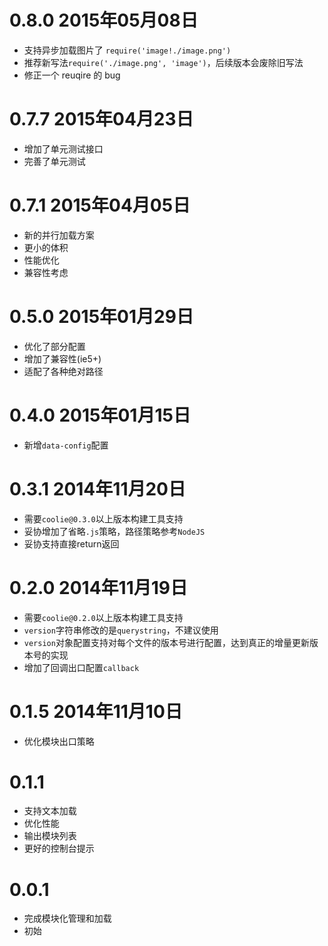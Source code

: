 # 0.8.0 2015年05月08日
- 支持异步加载图片了 `require('image!./image.png')`
- 推荐新写法`require('./image.png', 'image')`，后续版本会废除旧写法
- 修正一个 reuqire 的 bug


# 0.7.7 2015年04月23日
- 增加了单元测试接口
- 完善了单元测试


# 0.7.1 2015年04月05日
- 新的并行加载方案
- 更小的体积
- 性能优化
- 兼容性考虑

# 0.5.0 2015年01月29日
- 优化了部分配置
- 增加了兼容性(ie5+)
- 适配了各种绝对路径


# 0.4.0 2015年01月15日
- 新增`data-config`配置


# 0.3.1 2014年11月20日
- 需要`coolie@0.3.0`以上版本构建工具支持
- 妥协增加了省略`.js`策略，路径策略参考`NodeJS`
- 妥协支持直接return返回


# 0.2.0 2014年11月19日
- 需要`coolie@0.2.0`以上版本构建工具支持
- `version`字符串修改的是`querystring`，不建议使用
- `version`对象配置支持对每个文件的版本号进行配置，达到真正的增量更新版本号的实现
- 增加了回调出口配置`callback`


# 0.1.5 2014年11月10日
- 优化模块出口策略


# 0.1.1
- 支持文本加载
- 优化性能
- 输出模块列表
- 更好的控制台提示


# 0.0.1
- 完成模块化管理和加载
- 初始